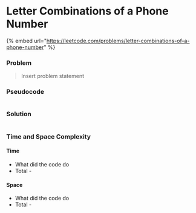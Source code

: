 # Letter Combinations of a Phone Number

{% embed url="https://leetcode.com/problems/letter-combinations-of-a-phone-number" %}

### Problem

> Insert problem statement

### Pseudocode

```// Some code

```

### Solution

```// Some code

```

### Time and Space Complexity

#### Time

- What did the code do
- Total -&#x20;

#### Space

- What did the code do
- Total -
